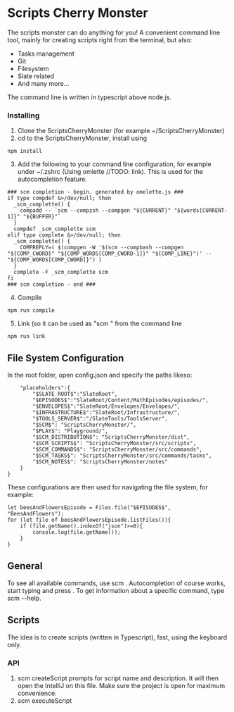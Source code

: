 # Scripts Cherry Monster

The scripts monster can do anything for you!
A convenient command line tool, mainly for creating scripts right from the terminal, but also:
* Tasks management
* Git
* Filesystem
* Slate related
* And many more...

The command line is written in typescript above node.js.

### Installing

1. Clone the ScriptsCherryMonster (for example ~/ScriptsCherryMonster)
2. cd to the ScriptsCherryMonster, install using

```
npm install
```

3. Add the following to your command line configuration, for example under ~/.zshrc (Using omlette //TODO: link).
This is used for the autocompletion feature.

```
### scm completion - begin. generated by omelette.js ###
if type compdef &>/dev/null; then
  _scm_complette() {
    compadd -- `scm --compzsh --compgen "${CURRENT}" "${words[CURRENT-1]}" "${BUFFER}"`
  }
  compdef _scm_complette scm
elif type complete &>/dev/null; then
  _scm_complette() {
    COMPREPLY=( $(compgen -W '$(scm --compbash --compgen "${COMP_CWORD}" "${COMP_WORDS[COMP_CWORD-1]}" "${COMP_LINE}")' -- "${COMP_WORDS[COMP_CWORD]}") )
  }
  complete -F _scm_complette scm
fi
### scm completion - end ###
```

4. Compile
```
npm run compile
```

5. Link (so it can be used as "scm <command> <params>" from the command line
```
npm run link
```


## File System Configuration
In the root folder, open config.json and specify the paths likeso:

```
	"placeholders":{
		"$SLATE_ROOT$":"SlateRoot",
		"$EPISODES$":"SlateRoot/Content/MathEpisodes/episodes/",
		"$ENVELOPES$":"SlateRoot/Envelopes/Envelopes/",
		"$INFRASTRUCTURE$":"SlateRoot/Infrastructure/",
		"$TOOLS_SERVER$":"/SlateTools/ToolsServer",
		"$SCM$": "ScriptsCherryMonster/",
		"$PLAY$": "Playground/",
		"$SCM_DISTRIBUTION$": "ScriptsCherryMonster/dist",
		"$SCM_SCRIPTS$": "ScriptsCherryMonster/src/scripts",
		"$SCM_COMMANDS$": "ScriptsCherryMonster/src/commands",
		"$SCM_TASKS$": "ScriptsCherryMonster/src/commands/tasks",
		"$SCM_NOTES$": "ScriptsCherryMonster/notes"
	}
}
```

These configurations are then used for navigating the file system, for example:
```
let beesAndFlowersEpisode = Files.file("$EPISODES$", "BeesAndFlowers");
for (let file of beesAndFlowersEpisode.listFiles()){
    if (file.getName().indexOf("json")>=0){
        console.log(file.getName());
    }
}
```

## General
To see all available commands, use scm <tab>. Autocompletion of course works, start typing and press <tab>.
To get information about a specific command, type scm <command> --help.

## Scripts
The idea is to create scripts (written in Typescript), fast, using the keyboard only.

### API
1. scm createScript
    prompts for script name and description. It will then open the IntelliJ on this file. Make sure the project is open
    for maximum convenience.
2. scm executeScript <script>
    executes a script (compiles and runs). To list all available scripts to execute, use scm executeScript <tab>.
3. scm archive <script>


## Tasks
Simple tasks tool management, with integrations. Currently integrated to Asana (//TODO: link).

### Configuration
To configure the task tool, two things are needed:
1. Firebase configuration file: firebase.json (should be saved in the root)
    You should open a new empty project. All tasks will be saved there, under tasks in the database.
    To produce this file, go to Settings (in the console)->Service Sccounts ->Firebase Admin SDK->Generate new private key/
    Save this file in the root under firebase.json.

2. Asana configuration file: asana.json (should be saved in root)
    This file contains the secret token. This can be also generated in the Asana settings.
    The file is named asana.json (in the root), and looks this way:

```
    {
        token: "the asana token"
    }
```

### API
1. scm addtask <description>
    use --asana to add this task to the asana board.
    use -g for group name. Default group is "Slate"
```
    $ scm addtask "Develop a new browser" --asana -g Personal
```
2. scm listtasks
    lists all the tasks.
    use -g to specify the group to list
```
    $ scm listtasks -g Personal
```
3. scm removetask <id>
4. scm addnote <id> note

```
    $ scm listtasks -g Personal
```

5. scm starttask <id>
6. scm complete <id>
7. scm pausetask <id>

## Compare
I am using meld as a diff tool - https://yousseb.github.io/meld/.
For macOS users: https://yousseb.github.io/meld/

scm compare <file1> <file2> will compare file1 and file2.

## Git
TODO: git configuration (.gitconfig difftool)
A collection of useful tools and abbreviations to work with git, using the command line.
TODO: currently it requires stmux to be globally installed - i.e npm install -g stmux

### API
1. scm gitadd <file>
    autocomplete, use TAB!
2. scm gitdiff <file>
    will diff current version against pushed version
3. scm gitbrowse
    opens a dual window, ctrl+a+backspace to switch between windows
    the left window shows the changes by commit, in the right window you can use somthing like scm gitdiff changes -c <partial_commit>
    then you can choose a specific file easily that will be compared

